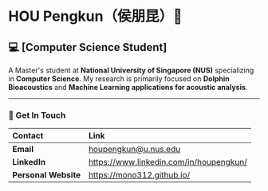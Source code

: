 <!--
**Mono312/Mono312** is a ✨ _special_ ✨ repository because its `README.md` (this file) appears on your GitHub profile.

Here are some ideas to get you started:

- 🔭 I’m currently working on ...
- 🌱 I’m currently learning ...
- 👯 I’m looking to collaborate on ...
- 🤔 I’m looking for help with ...
- 💬 Ask me about ...
- 📫 How to reach me: ...
- 😄 Pronouns: ...
- ⚡ Fun fact: ...
-->
# HOU Pengkun（侯朋昆）👋

## 💻 [Computer Science Student]

A Master's student at **National University of Singapore (NUS)** specializing in **Computer Science**.
My research is primarily focused on **Dolphin Bioacoustics** and **Machine Learning applications for acoustic analysis**.

---


### 📧 Get In Touch

| Contact | Link |
| :--- | :--- |
| **Email** | houpengkun@u.nus.edu |
| **LinkedIn** | https://www.linkedin.com/in/houpengkun/ |
| **Personal Website** | https://mono312.github.io/ |
